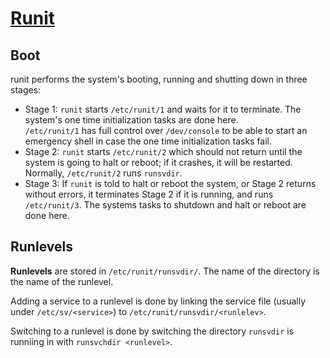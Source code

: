 # [Runit](https://smarden.org/runit/)

## Boot

 runit performs the system's booting, running and shutting down in three stages:

- Stage 1: `runit` starts `/etc/runit/1` and waits for it to terminate. The system's one time initialization tasks are done here.  
  `/etc/runit/1` has full control over `/dev/console` to be able to start an emergency shell in case the one time initialization tasks fail.
- Stage 2: `runit` starts `/etc/runit/2` which should not return until the system is going to halt or reboot; if it crashes, it will be restarted.
  Normally, `/etc/runit/2` runs `runsvdir`. 
- Stage 3: If `runit` is told to halt or reboot the system, or Stage 2 returns without errors, it terminates Stage 2 if it is running, and runs `/etc/runit/3`. The systems tasks to shutdown and halt or reboot are done here.


## Runlevels

**Runlevels** are stored in `/etc/runit/runsvdir/`. The name of the directory is the name of the runlevel.

Adding a service to a runlevel is done by linking the service file (usually under `/etc/sv/<service>`) to `/etc/runit/runsvdir/<runlelev>`.

Switching to a runlevel is done by switching the directory `runsvdir` is runniing in with `runsvchdir <runlevel>`.

